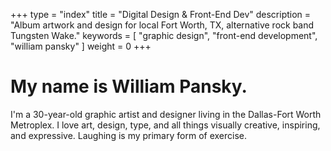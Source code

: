 +++
type = "index"
title = "Digital Design & Front-End Dev"
description = "Album artwork and design for local Fort Worth, TX, alternative rock band Tungsten Wake."
keywords = [ "graphic design", "front-end development", "william pansky" ]
weight = 0
+++

# My name is William Pansky.

I'm a 30-year-old graphic artist and designer living in the Dallas-Fort Worth Metroplex. I <span>love</span> art, design, type, and all things visually creative, inspiring, and expressive. Laughing is my primary form of exercise.
